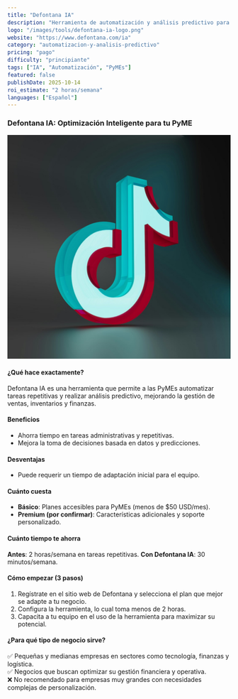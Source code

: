 ```yaml
---
title: "Defontana IA"
description: "Herramienta de automatización y análisis predictivo para PyMEs en Latinoamérica."
logo: "/images/tools/defontana-ia-logo.png"
website: "https://www.defontana.com/ia"
category: "automatizacion-y-analisis-predictivo"
pricing: "pago"
difficulty: "principiante"
tags: ["IA", "Automatización", "PyMEs"]
featured: false
publishDate: 2025-10-14
roi_estimate: "2 horas/semana"
languages: ["Español"]
---
```


### Defontana IA: Optimización Inteligente para tu PyME

![Defontana IA Interface](/images/tools/defontana-ia-logo.png)

#### ¿Qué hace exactamente?
Defontana IA es una herramienta que permite a las PyMEs automatizar tareas repetitivas y realizar análisis predictivo, mejorando la gestión de ventas, inventarios y finanzas.

#### Beneficios
- Ahorra tiempo en tareas administrativas y repetitivas.
- Mejora la toma de decisiones basada en datos y predicciones.

#### Desventajas
- Puede requerir un tiempo de adaptación inicial para el equipo.

#### Cuánto cuesta
- **Básico**: Planes accesibles para PyMEs (menos de $50 USD/mes).
- **Premium (por confirmar)**: Características adicionales y soporte personalizado.

#### Cuánto tiempo te ahorra
**Antes**: 2 horas/semana en tareas repetitivas.
**Con Defontana IA**: 30 minutos/semana.

#### Cómo empezar (3 pasos)
1. Regístrate en el sitio web de Defontana y selecciona el plan que mejor se adapte a tu negocio.
2. Configura la herramienta, lo cual toma menos de 2 horas.
3. Capacita a tu equipo en el uso de la herramienta para maximizar su potencial.

#### ¿Para qué tipo de negocio sirve?
✅ Pequeñas y medianas empresas en sectores como tecnología, finanzas y logística.  
✅ Negocios que buscan optimizar su gestión financiera y operativa.  
❌ No recomendado para empresas muy grandes con necesidades complejas de personalización.